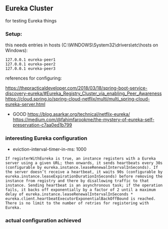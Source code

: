 ## Eureka Cluster

for testing Eureka things

### Setup:

this needs entries in hosts (C:\WINDOWS\System32\drivers\etc\hosts on Windows):

```
127.0.0.1 eureka-peer1
127.0.0.1 eureka-peer2
127.0.0.1 eureka-peer3
```

references for configuring:

https://thepracticaldeveloper.com/2018/03/18/spring-boot-service-discovery-eureka/#Eureka_Registry_Cluster_via_enabling_Peer_Awareness
https://cloud.spring.io/spring-cloud-netflix/multi/multi_spring-cloud-eureka-server.html

- GOOD https://blog.asarkar.org/technical/netflix-eureka/
https://medium.com/@fahimfarookme/the-mystery-of-eureka-self-preservation-c7aa0ed1b799

### interesting Eureka configuration
- eviction-interval-timer-in-ms: 1000

```If registerWithEureka is true, an instance registers with a Eureka server using a given URL; then onwards, it sends heartbeats every 30s (configurable by eureka.instance.leaseRenewalIntervalInSeconds). If the server doesn’t receive a heartbeat, it waits 90s (configurable by eureka.instance.leaseExpirationDurationInSeconds) before removing the instance from registry and there by disallowing traffic to that instance. Sending heartbeat is an asynchronous task; if the operation fails, it backs off exponentially by a factor of 2 until a maximum delay of eureka.instance.leaseRenewalIntervalInSeconds * eureka.client.heartbeatExecutorExponentialBackOffBound is reached. There is no limit to the number of retries for registering with Eureka.```


### actual configuration achieved